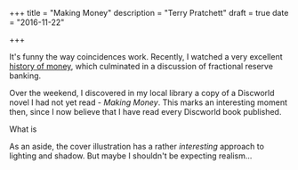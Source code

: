 +++
title = "Making Money"
description = "Terry Pratchett"
draft = true
date = "2016-11-22"

+++

It's funny the way coincidences work. Recently, I watched a very excellent [history of money](https://www.youtube.com/watch?v=-nZkP2b-4vo), which culminated in a discussion of fractional reserve banking.

Over the weekend, I discovered in my local library a copy of a Discworld novel I had not yet read - _Making Money_. This marks an interesting moment then, since I now believe that I have read every Discworld book published.

What is 

As an aside, the cover illustration has a rather _interesting_ approach to lighting and shadow. But maybe I shouldn't be expecting realism...